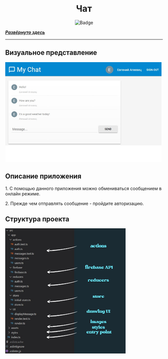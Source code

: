 <h1 align="center">Чат</h1>

<p align="center">
<img alt="Badge" src="https://github.com/djess-v/otus--homework--17/actions/workflows/sanity-check.yml/badge.svg" />
</p>

_**[Развёрнуто здесь](https://djess-v.github.io/otus--homework--17/)**_

---

<h2>Визуальное представление</h2>

<img alt="Chat" src="./src/assets/images/Preview.jpg" width="500px" height="320px"/>

<h2>Описание приложения</h2>

<p >1. С помощью данного приложения можно обмениваться сообщением в онлайн режиме.</p>
<p >2. Прежде чем отправлять сообщение - пройдите авторизацию.</p>

<h2>Структура проекта</h2>

<img alt="structure" src="./src/assets/images/structure.jpg" width="385px" height="400px"/>

